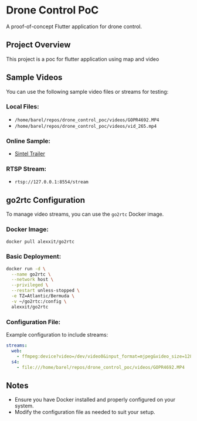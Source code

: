 # Drone Control PoC

A proof-of-concept Flutter application for drone control.

## Project Overview
This project is a poc for flutter application using map and video


## Sample Videos
You can use the following sample video files or streams for testing:

### Local Files:
- `/home/barel/repos/drone_control_poc/videos/GOPR4692.MP4`
- `/home/barel/repos/drone_control_poc/videos/vid_265.mp4`

### Online Sample:
- [Sintel Trailer](https://media.w3.org/2010/05/sintel/trailer.mp4)

### RTSP Stream:
- `rtsp://127.0.0.1:8554/stream`

## go2rtc Configuration
To manage video streams, you can use the `go2rtc` Docker image.

### Docker Image:
```bash
docker pull alexxit/go2rtc
```

### Basic Deployment:
```bash
docker run -d \
  --name go2rtc \
  --network host \
  --privileged \
  --restart unless-stopped \
  -e TZ=Atlantic/Bermuda \
  -v ~/go2rtc:/config \
  alexxit/go2rtc
```

### Configuration File:
Example configuration to include streams:
```yaml
streams:
  web:
    - ffmpeg:device?video=/dev/video0&input_format=mjpeg&video_size=1280x720
  s4:
    - file:///home/barel/repos/drone_control_poc/videos/GOPR4692.MP4
```

## Notes
- Ensure you have Docker installed and properly configured on your system.
- Modify the configuration file as needed to suit your setup.

